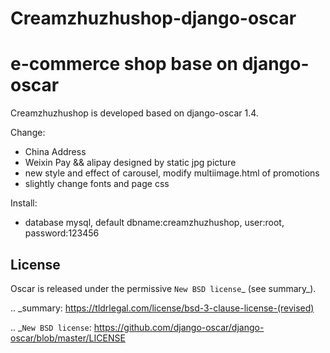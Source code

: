 # Creamzhuzhushop-django-oscar
e-commerce shop base on django-oscar
===================================

Creamzhuzhushop is developed based on django-oscar 1.4.

Change:
* China Address
* Weixin Pay && alipay designed by static jpg picture
* new style and effect of carousel, modify multiimage.html of promotions
* slightly change fonts and page css

Install:
* database mysql, default dbname:creamzhuzhushop, user:root, password:123456

License
-------

Oscar is released under the permissive `New BSD license`_ (see summary_).

.. _summary: https://tldrlegal.com/license/bsd-3-clause-license-(revised)

.. _`New BSD license`: https://github.com/django-oscar/django-oscar/blob/master/LICENSE